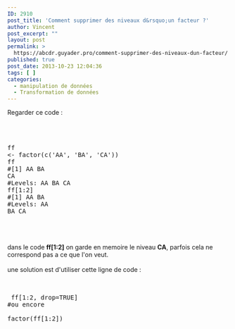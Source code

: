 ```yaml
---
ID: 2910
post_title: 'Comment supprimer des niveaux d&rsquo;un facteur ?'
author: Vincent
post_excerpt: ""
layout: post
permalink: >
  https://abcdr.guyader.pro/comment-supprimer-des-niveaux-dun-facteur/
published: true
post_date: 2013-10-23 12:04:36
tags: [ ]
categories:
  - manipulation de données
  - Transformation de données
---
```

Regarder ce code :<br /><br /><br /> <pre lang='rsplus'><br />ff &lt;- factor(c('AA', 'BA', 'CA'))<br />ff<br />#[1] AA BA CA<br />#Levels: AA BA CA<br />ff[1:2]<br />#[1] AA BA<br />#Levels: AA BA CA <br /></pre> <br /><br /><br />dans le code <strong> ff[1:2]</strong> on garde en memoire le niveau <strong>CA</strong>, parfois cela ne correspond pas a ce que l'on veut.<br /><br />une solution est d'utiliser cette ligne de code :<br /><br /> <pre lang='rsplus'><br /> ff[1:2, drop=TRUE] <br />#ou encore<br /> factor(ff[1:2]) <br /><br /></pre> <br /><br /><br /><br /><br />